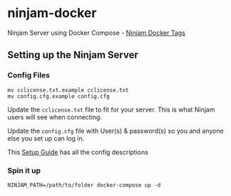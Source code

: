 # ninjam-docker
Ninjam Server using Docker Compose - [Ninjam Docker Tags](https://hub.docker.com/r/zeppelinux/ninjam-server/tags)

## Setting up the Ninjam Server
### Config Files
```
mv cclicense.txt.example cclicense.txt
mv config.cfg.example config.cfg
```
Update the `cclicense.txt` file to fit for your server. This is what Ninjam users will see when connecting.

Update the `config.cfg` file with User(s) & password(s) so you and anyone else you set up can log in.

This [Setup Guide](https://www.cockos.com/ninjam/server-guide.php) has all the config descriptions

### Spin it up
```
NINJAM_PATH=/path/to/folder docker-compose up -d
```
